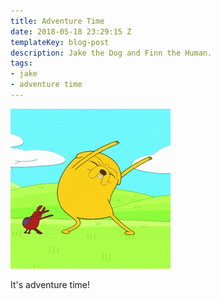 ```yaml
---
title: Adventure Time
date: 2018-05-18 23:29:15 Z
templateKey: blog-post
description: Jake the Dog and Finn the Human.
tags:
- jake
- adventure time
---
```


![Jake dancing](/static/assets/jake-dance.gif)

It's adventure time!
